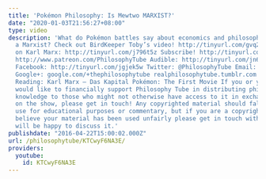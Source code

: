 ```yaml
---
title: 'Pokémon Philosophy: Is Mewtwo MARXIST?'
date: "2020-01-03T21:56:27+08:00"
type: video
description: 'What do Pokémon battles say about economics and philosophy? Is MewTwo
  a Marxist? Check out BirdKeeper Toby’s video! http://tinyurl.com/gvq25jq My series
  on Karl Marx: http://tinyurl.com/j796t5z Subscribe! http://tinyurl.com/pr99a46 Patreon:
  http://www.patreon.com/PhilosophyTube Audible: http://tinyurl.com/jn6tpup FAQ: http://tinyurl.com/j8bo4gb
  Facebook: http://tinyurl.com/jgjek5w Twitter: @PhilosophyTube Email: ollysphilosophychannel@gmail.com
  Google+: google.com/+thephilosophytube realphilosophytube.tumblr.com Recommended
  Reading: Karl Marx – Das Kapital Pokémon: The First Movie If you or your organisation
  would like to financially support Philosophy Tube in distributing philosophical
  knowledge to those who might not otherwise have access to it in exchange for credits
  on the show, please get in touch! Any copyrighted material should fall under fair
  use for educational purposes or commentary, but if you are a copyright holder and
  believe your material has been used unfairly please get in touch with us and we
  will be happy to discuss it.'
publishdate: "2016-04-22T15:00:02.000Z"
url: /philosophytube/KTCwyF6NA3E/
providers:
  youtube:
    id: KTCwyF6NA3E
---
```


